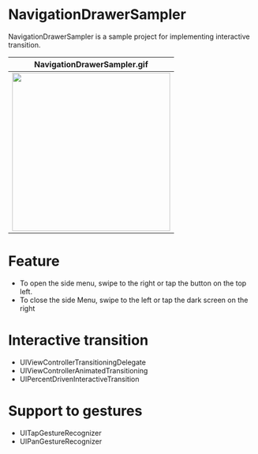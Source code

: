 # NavigationDrawerSampler

NavigationDrawerSampler is a sample project for implementing interactive transition.

NavigationDrawerSampler.gif |
:-: |
<img src="https://user-images.githubusercontent.com/6649643/50013315-2c9f0900-0004-11e9-9246-441ab8b7b255.gif" width="320"/> |

# Feature

- To open the side menu, swipe to the right or tap the button on the top left.
- To close the side Menu, swipe to the left or tap the dark screen on the right

# Interactive transition

- UIViewControllerTransitioningDelegate
- UIViewControllerAnimatedTransitioning
- UIPercentDrivenInteractiveTransition

# Support to gestures

- UITapGestureRecognizer
- UIPanGestureRecognizer
